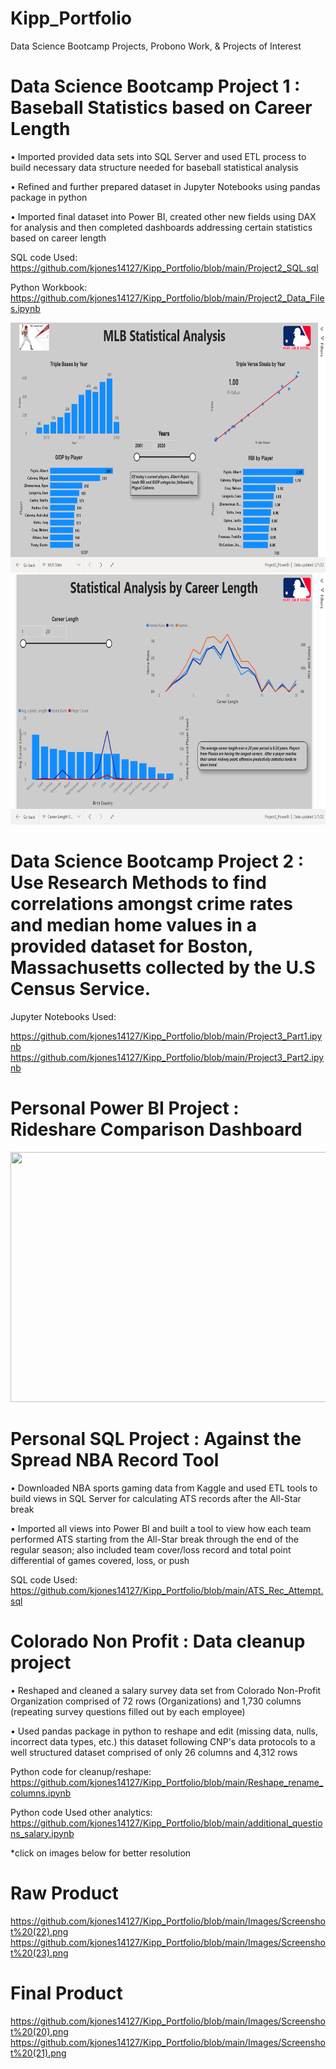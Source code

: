 # Kipp_Portfolio
Data Science Bootcamp Projects, Probono Work, & Projects of Interest 

# Data Science Bootcamp Project 1 : Baseball Statistics based on Career Length
•	Imported provided data sets into SQL Server and used ETL process to build necessary data structure needed for baseball statistical analysis  

•	Refined and further prepared dataset in Jupyter Notebooks using pandas package in python 

•	Imported final dataset into Power BI, created other new fields using DAX for analysis and then completed dashboards addressing certain statistics based on career length 

SQL code Used: https://github.com/kjones14127/Kipp_Portfolio/blob/main/Project2_SQL.sql

Python Workbook: https://github.com/kjones14127/Kipp_Portfolio/blob/main/Project2_Data_Files.ipynb

<img src="https://github.com/kjones14127/Kipp_Portfolio/blob/main/Images/Screenshot%20(7).png" width="700" height="400">
<img src="https://github.com/kjones14127/Kipp_Portfolio/blob/main/Images/Screenshot%20(8).png" width="700" height="400">

# Data Science Bootcamp Project 2 : Use Research Methods to find correlations amongst crime rates and median home values in a provided dataset for Boston, Massachusetts collected by the U.S Census Service. 

Jupyter Notebooks Used:

https://github.com/kjones14127/Kipp_Portfolio/blob/main/Project3_Part1.ipynb
https://github.com/kjones14127/Kipp_Portfolio/blob/main/Project3_Part2.ipynb

# Personal Power BI Project : Rideshare Comparison Dashboard


<img src="https://github.com/kjones14127/Kipp_Portfolio/blob/main/Images/UberLyftDash.jpg" width="700" height="400">


# Personal SQL Project : Against the Spread NBA Record Tool 
•	Downloaded NBA sports gaming data from Kaggle and used ETL tools to build views in SQL Server for calculating ATS records after the All-Star break

•	Imported all views into Power BI and built a tool to view how each team performed ATS starting from the All-Star break through the end of the regular season; also included team cover/loss record and total point differential of games covered, loss, or push 

SQL code Used: https://github.com/kjones14127/Kipp_Portfolio/blob/main/ATS_Rec_Attempt.sql

# Colorado Non Profit : Data cleanup project
•	Reshaped and cleaned a salary survey data set from Colorado Non-Profit Organization comprised of 72 rows (Organizations) and 1,730 columns (repeating survey questions filled out by each employee) 

•	Used pandas package in python to reshape and edit (missing data, nulls, incorrect data types, etc.) this dataset following CNP's data protocols to a well structured dataset comprised of only 26 columns and 4,312 rows

Python code for cleanup/reshape: https://github.com/kjones14127/Kipp_Portfolio/blob/main/Reshape_rename_columns.ipynb

Python code Used other analytics: https://github.com/kjones14127/Kipp_Portfolio/blob/main/additional_questions_salary.ipynb

*click on images below for better resolution
# Raw Product
https://github.com/kjones14127/Kipp_Portfolio/blob/main/Images/Screenshot%20(22).png
https://github.com/kjones14127/Kipp_Portfolio/blob/main/Images/Screenshot%20(23).png

# Final Product
https://github.com/kjones14127/Kipp_Portfolio/blob/main/Images/Screenshot%20(20).png
https://github.com/kjones14127/Kipp_Portfolio/blob/main/Images/Screenshot%20(21).png



